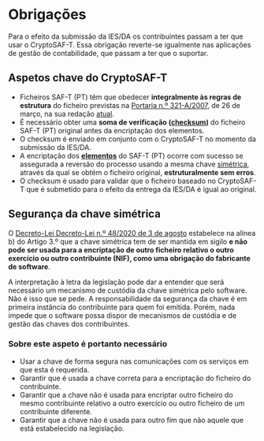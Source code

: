 # Obrigações

Para o efeito da submissão da IES/DA os contribuintes passam a ter que usar o CryptoSAF-T. Essa obrigação reverte-se igualmente nas aplicações de gestão de contabilidade, que passam a ter que o suportar.

## Aspetos chave do CryptoSAF-T

* Ficheiros SAF-T \(PT\) têm que obedecer **integralmente às regras de estrutura** do ficheiro previstas na [Portaria n.º 321-A/2007](https://dre.pt/web/guest/pesquisa/-/search/664305/details/normal?l=1), de 26 de março, na sua redação [atual](https://info.portaldasfinancas.gov.pt/pt/apoio_contribuinte/SAFT_PT/Paginas/news-saf-t-pt.aspx).
* É necessário obter uma **soma de verificação \(**[**checksum**](informacao-tecnica/saf-t-pt/checksum.md)**\)** do ficheiro SAF-T \(PT\) original antes da encriptação dos elementos.
* O checksum é enviado em conjunto com o CryptoSAF-T no momento da submissão da IES/DA.
* A encriptação dos [**elementos**](informacao-tecnica/cryptosaf-t/elementos.md) do SAF-T \(PT\) ocorre com sucesso se assegurada a reversão do processo usando a mesma chave [simétrica](conceito.md#o-que-vai-acontecer), através da qual se obtém o ficheiro original, **estruturalmente sem erros**.
* O checksum é usado para validar que o ficheiro baseado no CryptoSAF-T que é submetido para o efeito da entrega da IES/DA é igual ao original.

## Segurança da chave simétrica

O [Decreto-Lei Decreto-Lei n.º 48/2020 de 3 de agosto](https://data.dre.pt/eli/dec-lei/48/2020/08/03/p/dre) estabelece na alínea b\) do Artigo 3.º que a chave simétrica tem de ser mantida em sigilo **e não pode ser usada para a encriptação de outro ficheiro relativo o outro exercício ou outro contribuinte \(NIF\), como uma obrigação do fabricante de software**.

A interpretação à letra da legislação pode dar a entender que será necessário um mecanismo de custódia da chave simétrica pelo software. Não é isso que se pede. A responsabilidade da segurança da chave é em primeira instância do contribuinte para quem foi emitida. Porém, nada impede que o software possa dispor de mecanismos de custódia e de gestão das chaves dos contribuintes.

### Sobre este aspeto é portanto necessário

* Usar a chave de forma segura nas comunicações com os serviços em que esta é requerida.
* Garantir que é usada a chave correta para a encriptação do ficheiro do contribuinte.
* Garantir que a chave não é usada para encriptar outro ficheiro do mesmo contribuinte relativo a outro exercício ou outro ficheiro de um contribuinte diferente.
* Garantir que a chave não é usada para outro fim que não aquele que está estabelecido na legislação.


